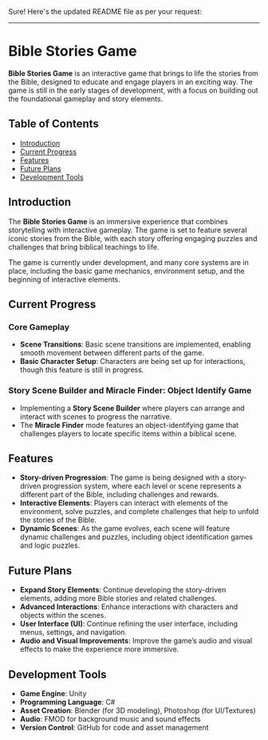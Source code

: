 Sure! Here's the updated README file as per your request:

---

# Bible Stories Game

**Bible Stories Game** is an interactive game that brings to life the stories from the Bible, designed to educate and engage players in an exciting way. The game is still in the early stages of development, with a focus on building out the foundational gameplay and story elements.

## Table of Contents

- [Introduction](#introduction)
- [Current Progress](#current-progress)
- [Features](#features)
- [Future Plans](#future-plans)
- [Development Tools](#development-tools)

## Introduction

The **Bible Stories Game** is an immersive experience that combines storytelling with interactive gameplay. The game is set to feature several iconic stories from the Bible, with each story offering engaging puzzles and challenges that bring biblical teachings to life.

The game is currently under development, and many core systems are in place, including the basic game mechanics, environment setup, and the beginning of interactive elements.

## Current Progress

### Core Gameplay
- **Scene Transitions**: Basic scene transitions are implemented, enabling smooth movement between different parts of the game.
- **Basic Character Setup**: Characters are being set up for interactions, though this feature is still in progress.

### Story Scene Builder and Miracle Finder: Object Identify Game
- Implementing a **Story Scene Builder** where players can arrange and interact with scenes to progress the narrative.
- The **Miracle Finder** mode features an object-identifying game that challenges players to locate specific items within a biblical scene.

## Features

- **Story-driven Progression**: The game is being designed with a story-driven progression system, where each level or scene represents a different part of the Bible, including challenges and rewards.
- **Interactive Elements**: Players can interact with elements of the environment, solve puzzles, and complete challenges that help to unfold the stories of the Bible.
- **Dynamic Scenes**: As the game evolves, each scene will feature dynamic challenges and puzzles, including object identification games and logic puzzles.

## Future Plans

- **Expand Story Elements**: Continue developing the story-driven elements, adding more Bible stories and related challenges.
- **Advanced Interactions**: Enhance interactions with characters and objects within the scenes.
- **User Interface (UI)**: Continue refining the user interface, including menus, settings, and navigation.
- **Audio and Visual Improvements**: Improve the game’s audio and visual effects to make the experience more immersive.

## Development Tools

- **Game Engine**: Unity
- **Programming Language**: C#
- **Asset Creation**: Blender (for 3D modeling), Photoshop (for UI/Textures)
- **Audio**: FMOD for background music and sound effects
- **Version Control**: GitHub for code and asset management
